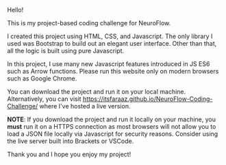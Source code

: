 Hello!

This is my project-based coding challenge for NeuroFlow.

I created this project using HTML, CSS, and Javascript. The only library I used was Bootstrap to build out an elegant user interface. Other than that, all the logic is built using pure Javascript.

In this project, I use many new Javascript features introduced in JS ES6 such as Arrow functions. Please run this website only on modern browsers such as Google Chrome.

You can download the project and run it on your local machine. Alternatively, you can visit https://itsfaraaz.github.io/NeuroFlow-Coding-Challenge/ where I've hosted a live version.

**NOTE**: If you download the project and run it locally on your machine, you **must** run it on a HTTPS connection as most browsers will not allow you to load a JSON file locally via Javascript for security reasons. Consider using the live server built into Brackets or VSCode.

Thank you and I hope you enjoy my project!
